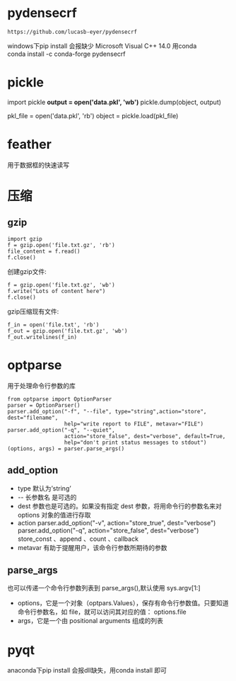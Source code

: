 # pydensecrf
    https://github.com/lucasb-eyer/pydensecrf
windows下pip install 会报缺少 Microsoft Visual C++ 14.0 用conda  
conda install -c conda-forge pydensecrf

# pickle
import pickle
**output = open('data.pkl', 'wb')**
pickle.dump(object, output)

pkl_file = open('data.pkl', 'rb')
object = pickle.load(pkl_file)

# feather
用于数据框的快速读写



# 压缩
## gzip
    import gzip  
    f = gzip.open('file.txt.gz', 'rb')  
    file_content = f.read()  
    f.close()  
创建gzip文件:
   
    f = gzip.open('file.txt.gz', 'wb')  
    f.write("Lots of content here")  
    f.close()  
gzip压缩现有文件:

    f_in = open('file.txt', 'rb')  
    f_out = gzip.open('file.txt.gz', 'wb')  
    f_out.writelines(f_in)  


# optparse
用于处理命令行参数的库

    from optparse import OptionParser
    parser = OptionParser() 
    parser.add_option("-f", "--file", type="string",action="store", dest="filename", 
                      help="write report to FILE", metavar="FILE")
    parser.add_option("-q", "--quiet",  
                      action="store_false", dest="verbose", default=True,  
                      help="don't print status messages to stdout")  
    (options, args) = parser.parse_args()              

## add_option
* type 默认为’string’
* -- 长参数名 是可选的
* dest 参数也是可选的。如果没有指定 dest 参数，将用命令行的参数名来对 options 对象的值进行存取
* action
    parser.add_option("-v", action="store_true", dest="verbose")  
    parser.add_option("-q", action="store_false", dest="verbose") 
store_const 、append 、count 、callback 
*  metavar 有助于提醒用户，该命令行参数所期待的参数

## parse_args
也可以传递一个命令行参数列表到 parse_args(),默认使用 sys.argv[1:]
* options，它是一个对象（optpars.Values），保存有命令行参数值。只要知道命令行参数名，如 file，就可以访问其对应的值： options.file
* args，它是一个由 positional arguments 组成的列表

# pyqt
anaconda下pip install 会报dll缺失，用conda install 即可
